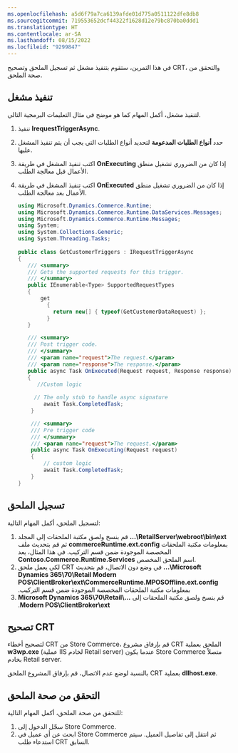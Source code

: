 ```yaml
---
ms.openlocfilehash: a5d6f79a7ca6139afde01d775a0511122dfe8db8
ms.sourcegitcommit: 719553652dcf44322f1628d12e79bc870ba0ddd1
ms.translationtype: HT
ms.contentlocale: ar-SA
ms.lasthandoff: 08/15/2022
ms.locfileid: "9299847"
---
```

في هذا التمرين، ستقوم بتنفيذ مشغل ثم تسجيل الملحق وتصحيح CRT، والتحقق من صحة الملحق.

## <a name="implement-a-trigger"></a>تنفيذ مشغل 

لتنفيذ مشغل، أكمل المهام كما هو موضح في مثال التعليمات البرمجية التالي.

1. تنفيذ **IrequestTriggerAsync**.
2. حدد **أنواع الطلبات المدعومة** لتحديد أنواع الطلبات التي يجب أن يتم تنفيذ المشغل عليها.
3. اكتب تنفيذ المشغل في طريقة **OnExecuting** إذا كان من الضروري تشغيل منطق الأعمال قبل معالجة الطلب.
4. اكتب تنفيذ المشغل في طريقة **OnExecuted** إذا كان من الضروري تشغيل منطق الأعمال بعد معالجة الطلب.

    ```csharp
    using Microsoft.Dynamics.Commerce.Runtime;
    using Microsoft.Dynamics.Commerce.Runtime.DataServices.Messages;
    using Microsoft.Dynamics.Commerce.Runtime.Messages;
    using System;
    using System.Collections.Generic;
    using System.Threading.Tasks;
        
    public class GetCustomerTriggers : IRequestTriggerAsync
    {
       /// <summary>
       /// Gets the supported requests for this trigger.
       /// </summary>
       public IEnumerable<Type> SupportedRequestTypes
       {
           get
             {
               return new[] { typeof(GetCustomerDataRequest) };
             }
       }
    
       /// <summary>
       /// Post trigger code.
       /// </summary>
       /// <param name="request">The request.</param>
       /// <param name="response">The response.</param>
       public async Task OnExecuted(Request request, Response response)
       {
          //Custom logic
                
         // The only stub to handle async signature 
            await Task.CompletedTask;
        }

        /// <summary>
        /// Pre trigger code
        /// </summary>
        /// <param name="request">The request.</param>
        public async Task OnExecuting(Request request)
        {
            // custom logic 
            await Task.CompletedTask;
        }
    }
    ```
    
## <a name="register-the-extension"></a>تسجيل الملحق

لتسجيل الملحق، أكمل المهام التالية:

1.  قم بنسخ ولصق مكتبة الملحقات إلى المجلد **...\RetailServer\webroot\bin\ext** ثم قم بتحديث ملف **commerceRuntime.ext.config** بمعلومات مكتبة الملحقات المخصصة الموجودة ضمن قسم التركيب. في هذا المثال، يعد **Contoso.Commerce.Runtime.Services** اسم الملحق المخصص.
2.  لكي يعمل ملحق CRT في وضع دون الاتصال‬، قم بتحديث **...\Microsoft Dynamics 365\70\Retail Modern POS\ClientBroker\ext\CommerceRuntime.MPOSOffline.ext.config** ‫بمعلومات مكتبة الملحقات المخصصة الموجودة ضمن قسم التركيب. 
3.  ‏‫قم بنسخ ولصق مكتبة الملحقات إلى **...\Microsoft Dynamics 365\70\Retail Modern POS\ClientBroker\ext**.

## <a name="debug-crt"></a>تصحيح CRT
لتصحيح أخطاء CRT من Store Commerce، قم بإرفاق مشروع CRT الملحق بعملية **w3wp.exe** (عملية IIS لخادم Retail server) عندما يكون Store Commerce متصلاً بخادم Retail server. 

بالنسبة لوضع عدم الاتصال، قم بإرفاق المشروع الملحق CRT بعملية **dllhost.exe**.

## <a name="validate-the-extension"></a>التحقق من صحة الملحق

للتحقق من صحة الملحق، أكمل المهام التالية:

1.  سجّل الدخول إلى Store Commerce.
2.  ابحث عن أي عميل في Store Commerce ثم انتقل إلى تفاصيل العميل. سيتم استدعاء طلب CRT السابق.


